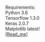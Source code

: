 Requirements:<br>Python 3.6<br> Tensorflow 1.3.0<br> Keras 2.0.7<br> Matplotlib latest!<br>
 [[Read_me](https://github.com/ksw25/Deep-Learning/blob/master/Deep%20learning%20project/Project%20report%20deeplearning.pdf)]
